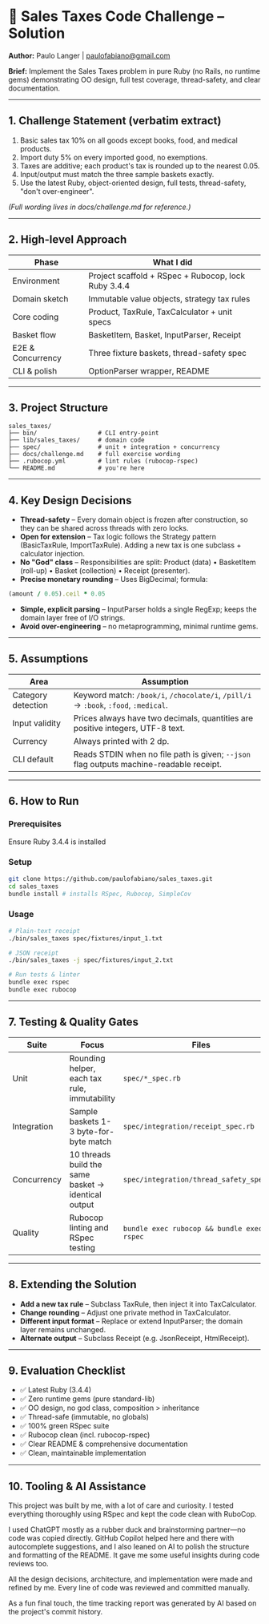 # 🧾 Sales Taxes Code Challenge – Solution

**Author:** Paulo Langer | paulofabiano@gmail.com

**Brief:** Implement the Sales Taxes problem in pure Ruby (no Rails, no runtime gems) demonstrating OO design, full test coverage, thread-safety, and clear documentation.

---

## 1. Challenge Statement (verbatim extract)

1. Basic sales tax 10% on all goods except books, food, and medical products.
2. Import duty 5% on every imported good, no exemptions.
3. Taxes are additive; each product's tax is rounded up to the nearest 0.05.
4. Input/output must match the three sample baskets exactly.
5. Use the latest Ruby, object-oriented design, full tests, thread-safety, "don't over-engineer".

*(Full wording lives in docs/challenge.md for reference.)*

---

## 2. High-level Approach

| Phase | What I did |
|-------|------------|
| Environment | Project scaffold + RSpec + Rubocop, lock Ruby 3.4.4 |
| Domain sketch | Immutable value objects, strategy tax rules |
| Core coding | Product, TaxRule, TaxCalculator + unit specs |
| Basket flow | BasketItem, Basket, InputParser, Receipt |
| E2E & Concurrency | Three fixture baskets, thread-safety spec |
| CLI & polish | OptionParser wrapper, README |

---

## 3. Project Structure

```
sales_taxes/
├── bin/                 # CLI entry-point
├── lib/sales_taxes/     # domain code
├── spec/                # unit + integration + concurrency
├── docs/challenge.md    # full exercise wording
├── .rubocop.yml         # lint rules (rubocop-rspec)
└── README.md            # you're here
```

---

## 4. Key Design Decisions

- **Thread-safety** – Every domain object is frozen after construction, so they can be shared across threads with zero locks.
- **Open for extension** – Tax logic follows the Strategy pattern (BasicTaxRule, ImportTaxRule). Adding a new tax is one subclass + calculator injection.
- **No "God" class** – Responsibilities are split: Product (data) • BasketItem (roll-up) • Basket (collection) • Receipt (presenter).
- **Precise monetary rounding** – Uses BigDecimal; formula:

```ruby
(amount / 0.05).ceil * 0.05
```

- **Simple, explicit parsing** – InputParser holds a single RegExp; keeps the domain layer free of I/O strings.
- **Avoid over-engineering** – no metaprogramming, minimal runtime gems.

---

## 5. Assumptions

| Area | Assumption |
|------|------------|
| Category detection | Keyword match: `/book/i`, `/chocolate/i`, `/pill/i` → `:book`, `:food`, `:medical`. |
| Input validity | Prices always have two decimals, quantities are positive integers, UTF-8 text. |
| Currency | Always printed with 2 dp. |
| CLI default | Reads STDIN when no file path is given; `--json` flag outputs machine-readable receipt. |

---

## 6. How to Run

### Prerequisites
Ensure Ruby 3.4.4 is installed

### Setup
```bash
git clone https://github.com/paulofabiano/sales_taxes.git
cd sales_taxes
bundle install # installs RSpec, Rubocop, SimpleCov
```

### Usage
```bash
# Plain-text receipt
./bin/sales_taxes spec/fixtures/input_1.txt

# JSON receipt
./bin/sales_taxes -j spec/fixtures/input_2.txt

# Run tests & linter
bundle exec rspec
bundle exec rubocop
```

---

## 7. Testing & Quality Gates

| Suite | Focus | Files |
|-------|-------|-------|
| Unit | Rounding helper, each tax rule, immutability | `spec/*_spec.rb` |
| Integration | Sample baskets 1-3 byte-for-byte match | `spec/integration/receipt_spec.rb` |
| Concurrency | 10 threads build the same basket → identical output | `spec/integration/thread_safety_spec.rb` |
| Quality | Rubocop linting and RSpec testing | `bundle exec rubocop && bundle exec rspec` |

---

## 8. Extending the Solution

- **Add a new tax rule** – Subclass TaxRule, then inject it into TaxCalculator.
- **Change rounding** – Adjust one private method in TaxCalculator.
- **Different input format** – Replace or extend InputParser; the domain layer remains unchanged.
- **Alternate output** – Subclass Receipt (e.g. JsonReceipt, HtmlReceipt).

---

## 9. Evaluation Checklist

- ✅ Latest Ruby (3.4.4)
- ✅ Zero runtime gems (pure standard-lib)
- ✅ OO design, no god class, composition > inheritance
- ✅ Thread-safe (immutable, no globals)
- ✅ 100% green RSpec suite
- ✅ Rubocop clean (incl. rubocop-rspec)
- ✅ Clear README & comprehensive documentation
- ✅ Clean, maintainable implementation

---

## 10. Tooling & AI Assistance

This project was built by me, with a lot of care and curiosity. I tested everything thoroughly using RSpec and kept the code clean with RuboCop.

I used ChatGPT mostly as a rubber duck and brainstorming partner—no code was copied directly. GitHub Copilot helped here and there with autocomplete suggestions, and I also leaned on AI to polish the structure and formatting of the README. It gave me some useful insights during code reviews too.

All the design decisions, architecture, and implementation were made and refined by me. Every line of code was reviewed and committed manually.

As a fun final touch, the time tracking report was generated by AI based on the project's commit history.